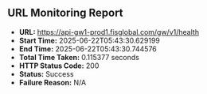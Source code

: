 ## URL Monitoring Report

- **URL:** https://api-gw1-prod1.fisglobal.com/gw/v1/health
- **Start Time:** 2025-06-22T05:43:30.629199
- **End Time:** 2025-06-22T05:43:30.744576
- **Total Time Taken:** 0.115377 seconds
- **HTTP Status Code:** 200
- **Status:** Success
- **Failure Reason:** N/A
